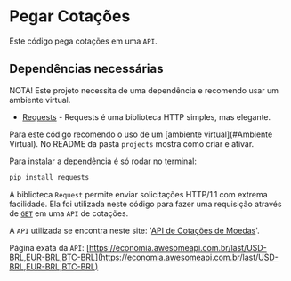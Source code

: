 # Pegar Cotações

Este código pega cotações em uma `API`.

## Dependências necessárias

NOTA! Este projeto necessita de uma dependência e recomendo usar um ambiente virtual.

- [Requests](https://pypi.org/project/requests/) - Requests é uma biblioteca HTTP simples, mas elegante.

Para este código recomendo o uso de um [ambiente virtual](#Ambiente Virtual). No README da pasta `projects` mostra como criar e ativar.

Para instalar a dependência é só rodar no terminal:

```bash
pip install requests
```

A biblioteca `Request` permite enviar solicitações HTTP/1.1 com extrema facilidade.
Ela foi utilizada neste código para fazer uma requisição através de [`GET`](https://developer.mozilla.org/pt-BR/docs/Web/HTTP/Methods/GET) em uma `API` de cotações.

A `API` utilizada se encontra neste site: '[API de Cotações de Moedas](https://docs.awesomeapi.com.br/api-de-moedas)'.

Página exata da `API`: [https://economia.awesomeapi.com.br/last/USD-BRL,EUR-BRL,BTC-BRL](https://economia.awesomeapi.com.br/last/USD-BRL,EUR-BRL,BTC-BRL)
